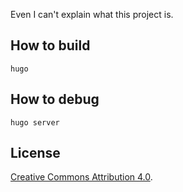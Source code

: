 Even I can't explain what this project is.

## How to build

```
hugo
```

## How to debug

```
hugo server
```

## License

[Creative Commons Attribution 4.0](content/licensing/_index.md).
